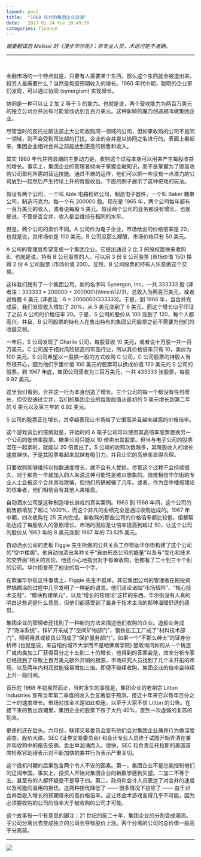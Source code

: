 ```yaml
---
layout: post
title:  "1960 年代的集团企业浪潮"
date:   2017-01-24 Tue 10:49:38
categories: finance
---
```


_摘要翻译自 Malkiel 的《漫步华尔街》；非专业人员，术语可能不准确。_

---

<br>

金融市场的一个特点就是，只要有人需要某个东西，那么这个东西就会被造出来。投资人最需要什么？当然是每股预期收入的增长。1960 年代中期，聪明的企业家们发现，可以通过协同 (synergism) 实现增长。

协同是一种可以让 2 加 2 等于 5 的能力。也就是说，两个营收能力为两百万美元的独立公司合并后有可能营收达到五百万美元。这种新颖的魔力创造就叫做集团企业。

尽管当时的反托拉斯法禁止大公司收购同一领域的公司，但如果收购的公司不是同一领域，则不会受到司法部的打扰。企业的合并是以协同之名进行的。表面上看起来，集团企业相对合并之前能达到更高的销售和收入。

其实 1960 年代并购浪潮的主要动力是，收购这个过程本身可以用来产生每股收益的增长。事实上，集团企业的管理者倾向于掌握金融知识，而不是掌握为了提高收购公司盈利所需的营运技能。通过不难的运作，他们可以把一些没有一点潜力的公司放到一起然后产生持续上升的每股收益。下面的例子展示了这种把戏的玩法。

假设有两个公司，一个叫 Able 电路粉碎公司，制造电子器件，一个叫 Baker 糖果公司，制造巧克力。每一个有 200000 股。现在是 1965 年，两个公司每年都有一百万美元的收入，或者说每股 5 美元。假设两个公司的业务都没有增长，也就是说，不管是否合并，收入都会维持在相同的水平。

但是，两个公司的卖价不同。A 公司作为电子企业，市场给出的价格倍率是 20，也就是说，其市场价是 100 美元。B 公司没那么耀眼，市场价格只有 50 美元。

A 公司的管理层希望变成一个集团企业。它提出通过 2 比 3 的股权置换来收购 B。也就是说，持有 B 公司股票的人，可以用 3 份 B 公司股票 (市场价值 150) 换得 2 份 A 公司股票 (市场价值 200)。显然，B 公司股票的持有人乐意做这个交易。

<p>
这样我们就有了一个集团公司，新的名字叫 Synergon, Inc，一共 333333 股 (译者注：333333 = 200000 + 200000\(\times\)2/3)，总收入为两百万美元，或者说每股 6 美元 (译者注：6 = 2000000/333333)。于是，到 1966 年，当合并完成后，我们发现收入增加了 20%，从 5 美元涨到了 6 美元，而这个增长似乎印证了之前 A 公司的价格倍率 20。于是，S 公司的股价从 100 涨到了 120，每个人都高兴。并且，B 公司股票的持有人在售出持有的集团公司股票之前不需要为他们的收益交税。
</p>

一年后，S 公司发现了 Charlie 公司，每股营收 10 美元，或者说十万股一共一百万美元。C 公司属于相对风险较高的军品行业，所以其价格倍率只有 10，卖价为 100 美元。S 公司希望以一股换一股的方式收购 C 公司。C 公司股票的持股人当然很开心，因为他们手里价值 100 美元的股票可以换成价值 120 美元的 S 公司的股票。到 1967 年底，集团公司营收为三百万美元，一共 433333 张股票，每股 6.92 美元。

这里我们看到，合并这一行为本身创造了增长。三个公司的每一个都没有任何增长，但仅仅通过合并，我们的集团企业的每股股值从最初的 5 美元增长到第二年的 6 美元以及第三年的 6.92 美元。

S 公司的股票正在增长，其卓越表现让市场给了它很高并且越来越高的价格倍率。

这个游戏背后的伎俩就是，开始时的 A 电子公司可以使用其高倍率股票置换另一个公司的低倍率股票。糖果公司只能以 10 倍卖出其股票。但当与电子公司的股票混在一起卖时，就能以 20 倍卖出了。S 公司的收购次数越多，其每股收入的增长速度越快，于是其股票看起来就越有吸引力，并且让它的高倍率显得合理。

只要收购能够维持以指数速度增长，就不会有人受损。尽管这个过程不会持续很久，对于那些一早就加入的人来说这种可能性是难以想象的。很难相信华尔街的专业人士会被这个合并游戏欺骗，但他们的确被骗了几年。或者，作为空中楼阁理论的信奉者，他们相信会有其他人来接盘。

自动洒水公司是这种制造增长游戏的真实案例。1963 到 1968 年间，这个公司的销售额增加了超过 1400%，而这个非凡的业绩完全是通过收购达成的。1967 年中期，四次收购在 25 天内完成。新收购的那些公司的价格倍率都比较低，但都帮助达成了每股收入的急剧增长。市场的回应是让倍率提高到超过 50，让这个公司的股价从 1963 年的 8 美元涨到 1967 年的 73.625 美元。

自动洒水公司的老板 Figgie 先生所做的公共关系工作帮助华尔街构建了这个公司的“空中楼阁”。他自动抛洒出各种关于“自由形态公司的能量”以及与“变化和技术的交界面”相关的言论。他还小心地指出对于每单收购，他都看了二十到三十个别的公司。华尔街爱死了他说的每一个字。

在欺骗华尔街这件事情上，Figgie 先生不孤单。其它集团公司的管理者在把投资界搞糊涂的过程中几乎发明了一种新的语言。他们谈论诸如“市场矩阵”、“核心技术支柱”、“模块构建单元”，以及“增长的核理论”这样的东西。华尔街没有人真的明白这些词是什么意思，但他们都感受到了置身于技术主流的那种温暖舒适的感觉。

集团企业的管理者还找到了一种新的方法来描述他们收购的企业。造船业务成了“海洋系统”，锌矿开采成了“空间矿物部门”，钢铁加工工厂成了“材料技术部门”，照明用具或锁具公司成了“保护服务部门”。如果一个“不那么绅士”的证券分析师 (也就是说，来自纽约城市大学而不是哈佛商学院) 胆敢询问如何从一个铸造厂或肉类加工厂获得百分之十五到二十的增长，他得到的答案会是，效率分析专家已经找到了导致上百万美元额外开销的根源，市场研究人员找到了几个未开拓的市场，以及两年内利润就能轻易增加三倍。即便不继续收购，集团企业的倍率会持续上升一段时间。

音乐在 1968 年初戛然而止，当时发生的事情是，集团企业的老祖宗 Litton Industries 宣布当年第二季度的收入会显著低于预测。接近十年来它以每年百分之二十的速度增长。市场对炼金术是如此痴迷，以至于大家不信 Litton 的公告。在接下来的售出浪潮里，集团企业的股票下跌了大约 40%，直到一次虚弱的复苏的到来。

更差的还在后头。六月份，联邦交易委员会宣布他们会对集团企业兼并行为做深度调查。股价大跌。SEC (证券交易委员会) 和会计专业人员终于试图开始弄清在兼并和收购中的报告伎俩。卖出单汹涌而入。很快，SEC 和负责反托拉斯的美国首席检察官助理表示对不断加快的兼并行为表示严重关切。

这个投机时期的后果包含两个令人不安的因素。第一，集团企业不是总能控制他们的辽阔帝国。事实上，投资人开始对集团企业的新数学感到失望。二加二不等于五，甚至有的人都怀疑是不是等于四。第二，政府和会计人员表达了对合并的速度以及可能的滥用的担忧。这两种担忧降低了 —— 很多情况下排除了 —— 由于对合并后收入增长的预期带来的高价格倍率。这让炼金术游戏变得几乎不可能，因为必须要收购的公司的倍率大于被收购的公司才可能。

这个故事有一个有意思的脚注：21 世纪的前二十年，集团企业的分割变成潮流。子公司分离出去变成独立的公司会导致股价上涨。两个分离的公司的总价值一般高于分离前。

---

<img src="{{ site.url }}/pictures/2017-01-24-a.jpg" id="a">

